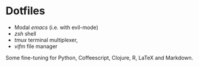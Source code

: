 Dotfiles
========

- Modal *emacs* (i.e. with evil-mode)
- *zsh* shell
- *tmux* terminal multiplexer,
- *vifm* file manager

Some fine-tuning for Python, Coffeescript, Clojure, R, LaTeX and Markdown.
